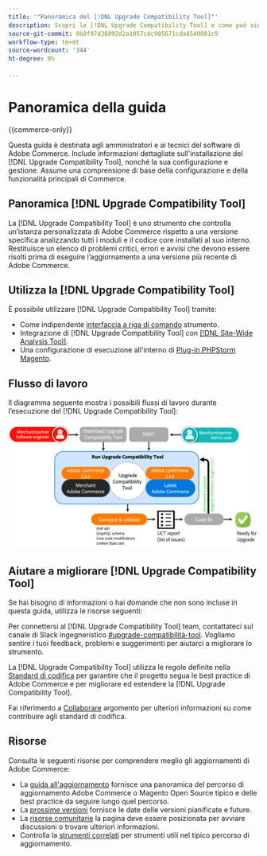 ```yaml
---
title: '"Panoramica del [!DNL Upgrade Compatibility Tool]"'
description: Scopri le [!DNL Upgrade Compatibility Tool] e come può aiutarti con il tuo progetto Adobe Commerce.
source-git-commit: 9b0f97d36092d2a1057cdc905671cda8540881c9
workflow-type: tm+mt
source-wordcount: '344'
ht-degree: 0%

---
```



# Panoramica della guida

{{commerce-only}}

Questa guida è destinata agli amministratori e ai tecnici del software di Adobe Commerce. Include informazioni dettagliate sull&#39;installazione del [!DNL Upgrade Compatibility Tool], nonché la sua configurazione e gestione. Assume una comprensione di base della configurazione e della funzionalità principali di Commerce.

## Panoramica [!DNL Upgrade Compatibility Tool]

La [!DNL Upgrade Compatibility Tool] è uno strumento che controlla un’istanza personalizzata di Adobe Commerce rispetto a una versione specifica analizzando tutti i moduli e il codice core installati al suo interno. Restituisce un elenco di problemi critici, errori e avvisi che devono essere risolti prima di eseguire l’aggiornamento a una versione più recente di Adobe Commerce.

## Utilizza la [!DNL Upgrade Compatibility Tool]

È possibile utilizzare [!DNL Upgrade Compatibility Tool] tramite:

- Come indipendente [interfaccia a riga di comando](../upgrade-compatibility-tool/run.md) strumento.
- Integrazione di [!DNL Upgrade Compatibility Tool] con [[!DNL Site-Wide Analysis Tool]](../upgrade-compatibility-tool/integrate-analysis-tool.md).
- Una configurazione di esecuzione all&#39;interno di [Plug-in PHPStorm Magento](../upgrade-compatibility-tool/run-configuration-phpstorm-plugin.md).

## Flusso di lavoro

Il diagramma seguente mostra i possibili flussi di lavoro durante l’esecuzione del [!DNL Upgrade Compatibility Tool]:

![[!DNL Upgrade Compatibility Tool] Diagramma](../../assets/upgrade-guide/uct-diagram-v5.png)

## Aiutare a migliorare [!DNL Upgrade Compatibility Tool]

Se hai bisogno di informazioni o hai domande che non sono incluse in questa guida, utilizza le risorse seguenti:

Per connettersi al [!DNL Upgrade Compatibility Tool] team, contattateci sul canale di Slack ingegneristico [#upgrade-compatibilità-tool](https://magentocommeng.slack.com/archives/C019Y143U9F). Vogliamo sentire i tuoi feedback, problemi e suggerimenti per aiutarci a migliorare lo strumento.

La [!DNL Upgrade Compatibility Tool] utilizza le regole definite nella [Standard di codifica](https://devdocs.magento.com/guides/v2.4/coding-standards/bk-coding-standards.html) per garantire che il progetto segua le best practice di Adobe Commerce e per migliorare ed estendere la [!DNL Upgrade Compatibility Tool].

Fai riferimento a [Collaborare](https://devdocs.magento.com/guides/v2.4/coding-standards/contributing.html) argomento per ulteriori informazioni su come contribuire agli standard di codifica.

## Risorse

Consulta le seguenti risorse per comprendere meglio gli aggiornamenti di Adobe Commerce:

- La [guida all&#39;aggiornamento](https://experienceleague.adobe.com/docs/commerce-operations/upgrade-guide/overview.html) fornisce una panoramica del percorso di aggiornamento Adobe Commerce o Magento Open Source tipico e delle best practice da seguire lungo quel percorso.
- La [prossime versioni](https://devdocs.magento.com/release/) fornisce le date delle versioni pianificate e future.
- La [risorse comunitarie](https://developer.adobe.com/commerce/contributor/community/) la pagina deve essere posizionata per avviare discussioni o trovare ulteriori informazioni.
- Controlla la [strumenti correlati](../upgrade-compatibility-tool/related-tools.md) per strumenti utili nel tipico percorso di aggiornamento.
